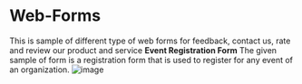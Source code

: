 # Web-Forms
This is sample of different type of web forms for feedback, contact us, rate and review our product and service 
**Event Registration Form** 
 The given sample of form is a registration form that is used to register for any event of an organization.
![image](https://github.com/user-attachments/assets/1c1ab5f2-da1f-4c4e-83d3-ce0d62d4ddef)
